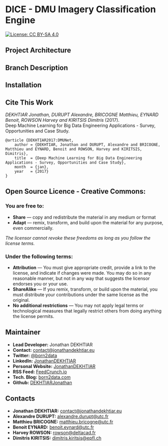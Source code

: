 # DICE - DMU Imagery Classification Engine

[![License: CC BY-SA 4.0](https://img.shields.io/badge/License-CC%20BY--SA%204.0-lightgrey.svg)](http://creativecommons.org/licenses/by-sa/4.0/)

## Project Architecture

## Branch Description

## Installation

## Cite This Work
*DEKHTIAR Jonathan, DURUPT Alexandre, BRICOGNE Matthieu, EYNARD Benoit, ROWSON Harvey and KIRITSIS Dimitris* (2017). <br>
Deep Machine Learning for Big Data Engineering Applications - Survey, Opportunities and Case Study.
```
@article {DEKHTIAR2017:DMUNet,
    author = {DEKHTIAR, Jonathan and DURUPT, Alexandre and BRICOGNE, Matthieu and EYNARD, Benoit and ROWSON, Harvey and KIRITSIS, Dimitris},
    title  = {Deep Machine Learning for Big Data Engineering Applications - Survey, Opportunities and Case Study},
    month  = {jan},
    year   = {2017}
}
```

## Open Source Licence - Creative Commons:

### You are free to:

- **Share** — copy and redistribute the material in any medium or format
- **Adapt** — remix, transform, and build upon the material for any purpose, even commercially.

*The licensor cannot revoke these freedoms as long as you follow the license terms.*

### Under the following terms:

- **Attribution** — You must give appropriate credit, provide a link to the license, and indicate if changes were made. You may do so in any reasonable manner, but not in any way that suggests the licensor endorses you or your use.
- **ShareAlike** — If you remix, transform, or build upon the material, you must distribute your contributions under the same license as the original.
 - **No additional restrictions** — You may not apply legal terms or technological measures that legally restrict others from doing anything the license permits.

## Maintainer

* **Lead Developer:** Jonathan DEKHTIAR
* **Contact:** [contact@jonathandekhtiar.eu](mailto:contact@jonathandekhtiar.eu)
* **Twitter:** [@born2data](https://twitter.com/born2data)
* **LinkedIn:** [JonathanDEKHTIAR](https://fr.linkedin.com/in/jonathandekhtiar)
* **Personal Website:** [JonathanDEKHTIAR](http://www.jonathandekhtiar.eu)
* **RSS Feed:** [FeedCrunch.io](https://www.feedcrunch.io/@dataradar/)
* **Tech. Blog:** [born2data.com](http://www.born2data.com/)
* **Github:** [DEKHTIARJonathan](https://github.com/DEKHTIARJonathan)

## Contacts

* **Jonathan DEKHTIAR:** [contact@jonathandekhtiar.eu](mailto:contact@jonathandekhtiar.eu)
* **Alexandre DURUPT:** [alexandre.durupt@utc.fr](mailto:alexandre.durupt@utc.fr)
* **Matthieu BRICOGNE:** [matthieu.bricogne@utc.fr](mailto:matthieu.bricogne@utc.fr)
* **Benoit EYNARD:** [benoit.eynard@utc.fr](mailto:benoit.eynard@utc.fr)
* **Harvey ROWSON:** [rowson@deltacad.fr](mailto:rowson@deltacad.fr)
* **Dimitris KIRITSIS:** [dimitris.kiritsis@epfl.ch](mailto:dimitris.kiritsis@epfl.ch)

